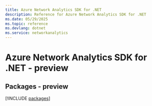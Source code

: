 ```yaml
---
title: Azure Network Analytics SDK for .NET
description: Reference for Azure Network Analytics SDK for .NET
ms.date: 05/29/2025
ms.topic: reference
ms.devlang: dotnet
ms.service: networkanalytics
---
```

# Azure Network Analytics SDK for .NET - preview
## Packages - preview
[!INCLUDE [packages](network-analytics-index.md)]